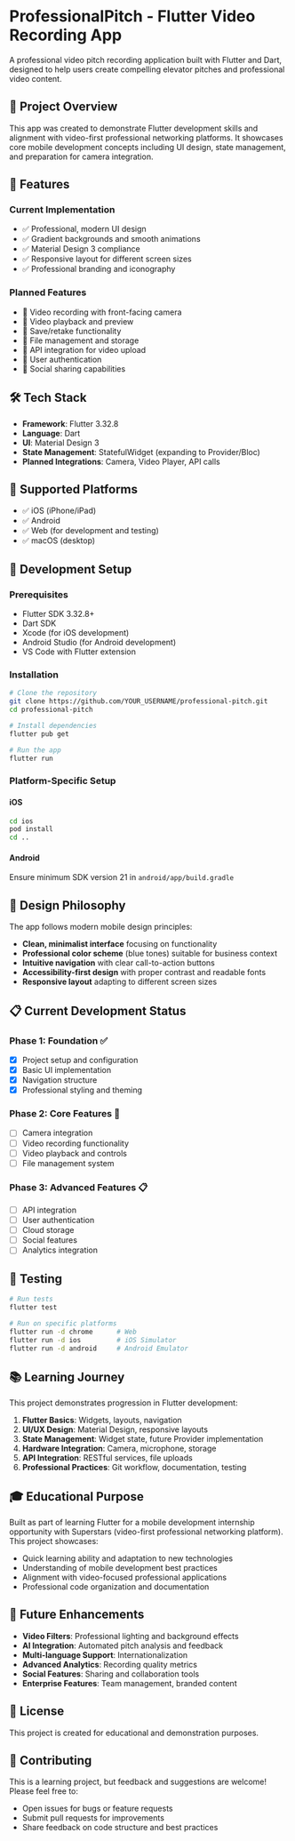 # ProfessionalPitch - Flutter Video Recording App

A professional video pitch recording application built with Flutter and Dart, designed to help users create compelling elevator pitches and professional video content.

## 🎯 Project Overview

This app was created to demonstrate Flutter development skills and alignment with video-first professional networking platforms. It showcases core mobile development concepts including UI design, state management, and preparation for camera integration.

## 🚀 Features

### Current Implementation
- ✅ Professional, modern UI design
- ✅ Gradient backgrounds and smooth animations
- ✅ Material Design 3 compliance
- ✅ Responsive layout for different screen sizes
- ✅ Professional branding and iconography

### Planned Features
- 🔄 Video recording with front-facing camera
- 🔄 Video playback and preview
- 🔄 Save/retake functionality
- 🔄 File management and storage
- 🔄 API integration for video upload
- 🔄 User authentication
- 🔄 Social sharing capabilities

## 🛠️ Tech Stack

- **Framework**: Flutter 3.32.8
- **Language**: Dart
- **UI**: Material Design 3
- **State Management**: StatefulWidget (expanding to Provider/Bloc)
- **Planned Integrations**: Camera, Video Player, API calls

## 📱 Supported Platforms

- ✅ iOS (iPhone/iPad)
- ✅ Android
- ✅ Web (for development and testing)
- ✅ macOS (desktop)

## 🔧 Development Setup

### Prerequisites
- Flutter SDK 3.32.8+
- Dart SDK
- Xcode (for iOS development)
- Android Studio (for Android development)
- VS Code with Flutter extension

### Installation
```bash
# Clone the repository
git clone https://github.com/YOUR_USERNAME/professional-pitch.git
cd professional-pitch

# Install dependencies
flutter pub get

# Run the app
flutter run
```

### Platform-Specific Setup

#### iOS
```bash
cd ios
pod install
cd ..
```

#### Android
Ensure minimum SDK version 21 in `android/app/build.gradle`

## 🎨 Design Philosophy

The app follows modern mobile design principles:
- **Clean, minimalist interface** focusing on functionality
- **Professional color scheme** (blue tones) suitable for business context
- **Intuitive navigation** with clear call-to-action buttons
- **Accessibility-first design** with proper contrast and readable fonts
- **Responsive layout** adapting to different screen sizes

## 📋 Current Development Status

### Phase 1: Foundation ✅
- [x] Project setup and configuration
- [x] Basic UI implementation
- [x] Navigation structure
- [x] Professional styling and theming

### Phase 2: Core Features 🔄
- [ ] Camera integration
- [ ] Video recording functionality
- [ ] Video playback and controls
- [ ] File management system

### Phase 3: Advanced Features 📋
- [ ] API integration
- [ ] User authentication
- [ ] Cloud storage
- [ ] Social features
- [ ] Analytics integration

## 🧪 Testing

```bash
# Run tests
flutter test

# Run on specific platforms
flutter run -d chrome      # Web
flutter run -d ios         # iOS Simulator
flutter run -d android     # Android Emulator
```

## 📚 Learning Journey

This project demonstrates progression in Flutter development:

1. **Flutter Basics**: Widgets, layouts, navigation
2. **UI/UX Design**: Material Design, responsive layouts
3. **State Management**: Widget state, future Provider implementation
4. **Hardware Integration**: Camera, microphone, storage
5. **API Integration**: RESTful services, file uploads
6. **Professional Practices**: Git workflow, documentation, testing

## 🎓 Educational Purpose

Built as part of learning Flutter for a mobile development internship opportunity with Superstars (video-first professional networking platform). This project showcases:

- Quick learning ability and adaptation to new technologies
- Understanding of mobile development best practices
- Alignment with video-focused professional applications
- Professional code organization and documentation

## 🚀 Future Enhancements

- **Video Filters**: Professional lighting and background effects
- **AI Integration**: Automated pitch analysis and feedback
- **Multi-language Support**: Internationalization
- **Advanced Analytics**: Recording quality metrics
- **Social Features**: Sharing and collaboration tools
- **Enterprise Features**: Team management, branded content

## 📄 License

This project is created for educational and demonstration purposes.

## 🤝 Contributing

This is a learning project, but feedback and suggestions are welcome! Please feel free to:
- Open issues for bugs or feature requests
- Submit pull requests for improvements
- Share feedback on code structure and best practices




